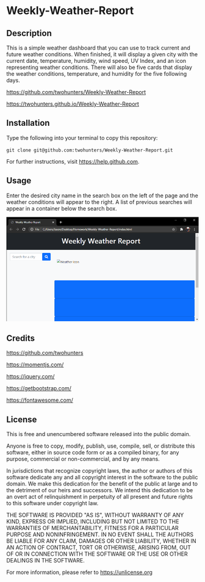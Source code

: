 # Weekly-Weather-Report

## Description

This is a simple weather dashboard that you can use to track current and future weather conditions. When finished, it will display a given city with the current date, temperature, humidity, wind speed, UV Index, and an icon representing weather conditions. There will also be five cards that display the weather conditions, temperature, and humidity for the five following days. 

https://github.com/twohunters/Weekly-Weather-Report

https://twohunters.github.io/Weekly-Weather-Report


## Installation

Type the following into your terminal to copy this repository:

`git clone git@github.com:twohunters/Weekly-Weather-Report.git`

For further instructions, visit https://help.github.com.


## Usage

Enter the desired city name in the search box on the left of the page and the weather conditions will appear to the right. A list of previous searches will appear in a container below the search box.

![Deployed](assets/images/deployed.png)


## Credits

https://github.com/twohunters

https://momentjs.com/

https://jquery.com/

https://getbootstrap.com/

https://fontawesome.com/


## License

This is free and unencumbered software released into the public domain.

Anyone is free to copy, modify, publish, use, compile, sell, or distribute this software, either in source code form or as a compiled binary, for any purpose, commercial or non-commercial, and by any means.

In jurisdictions that recognize copyright laws, the author or authors of this software dedicate any and all copyright interest in the software to the public domain. We make this dedication for the benefit of the public at large and to the detriment of our heirs and successors. We intend this dedication to be an overt act of relinquishment in perpetuity of all present and future rights to this software under copyright law.

THE SOFTWARE IS PROVIDED "AS IS", WITHOUT WARRANTY OF ANY KIND, EXPRESS OR IMPLIED, INCLUDING BUT NOT LIMITED TO THE WARRANTIES OF MERCHANTABILITY, FITNESS FOR A PARTICULAR PURPOSE AND NONINFRINGEMENT. IN NO EVENT SHALL THE AUTHORS BE LIABLE FOR ANY CLAIM, DAMAGES OR OTHER LIABILITY, WHETHER IN AN ACTION OF CONTRACT, TORT OR OTHERWISE, ARISING FROM, OUT OF OR IN CONNECTION WITH THE SOFTWARE OR THE USE OR OTHER DEALINGS IN THE SOFTWARE.

For more information, please refer to https://unlicense.org
